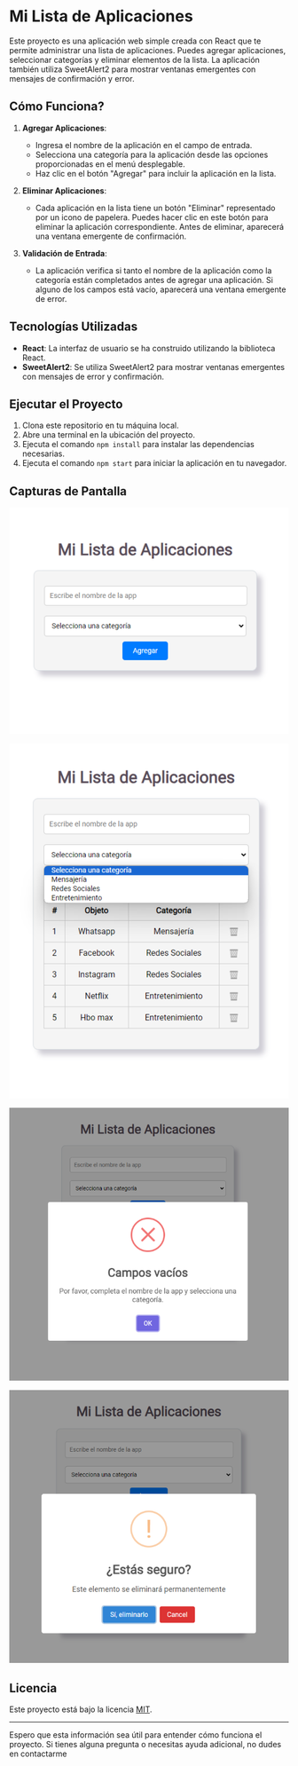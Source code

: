 # Mi Lista de Aplicaciones

Este proyecto es una aplicación web simple creada con React que te permite administrar una lista de aplicaciones. Puedes agregar aplicaciones, seleccionar categorías y eliminar elementos de la lista. La aplicación también utiliza SweetAlert2 para mostrar ventanas emergentes con mensajes de confirmación y error.

## Cómo Funciona?

1. **Agregar Aplicaciones**:
   - Ingresa el nombre de la aplicación en el campo de entrada.
   - Selecciona una categoría para la aplicación desde las opciones proporcionadas en el menú desplegable.
   - Haz clic en el botón "Agregar" para incluir la aplicación en la lista.

2. **Eliminar Aplicaciones**:
   - Cada aplicación en la lista tiene un botón "Eliminar" representado por un icono de papelera. Puedes hacer clic en este botón para eliminar la aplicación correspondiente. Antes de eliminar, aparecerá una ventana emergente de confirmación.

3. **Validación de Entrada**:
   - La aplicación verifica si tanto el nombre de la aplicación como la categoría están completados antes de agregar una aplicación. Si alguno de los campos está vacío, aparecerá una ventana emergente de error.

## Tecnologías Utilizadas

- **React**: La interfaz de usuario se ha construido utilizando la biblioteca React.
- **SweetAlert2**: Se utiliza SweetAlert2 para mostrar ventanas emergentes con mensajes de error y confirmación.

## Ejecutar el Proyecto

1. Clona este repositorio en tu máquina local.
2. Abre una terminal en la ubicación del proyecto.
3. Ejecuta el comando `npm install` para instalar las dependencias necesarias.
4. Ejecuta el comando `npm start` para iniciar la aplicación en tu navegador.

## Capturas de Pantalla

![Captura de pantalla 1](src\images\screenshots1.png)

![Captura de pantalla 2](src\images\screenshots2.png)

![Captura de pantalla 3](src\images\screenshots3.png)

![Captura de pantalla 4](src\images\screenshots4.png)

## Licencia

Este proyecto está bajo la licencia [MIT](LICENSE).

---

Espero que esta información sea útil para entender cómo funciona el proyecto. Si tienes alguna pregunta o necesitas ayuda adicional, no dudes en contactarme
